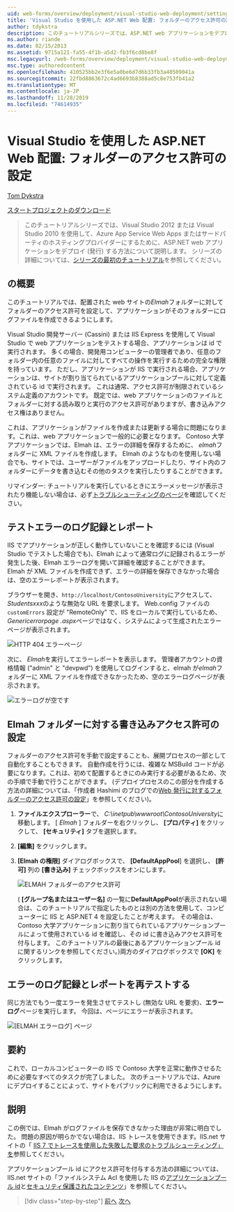 ```yaml
---
uid: web-forms/overview/deployment/visual-studio-web-deployment/setting-folder-permissions
title: 'Visual Studio を使用した ASP.NET Web 配置: フォルダーのアクセス許可の設定 |Microsoft Docs'
author: tdykstra
description: このチュートリアルシリーズでは、ASP.NET web アプリケーションをデプロイ (発行) して、Web Apps またはサードパーティのホスティングプロバイダーに Azure App Service する方法について説明します。
ms.author: riande
ms.date: 02/15/2013
ms.assetid: 9715a121-fa55-4f1b-a5d2-fb3f6cd8be8f
msc.legacyurl: /web-forms/overview/deployment/visual-studio-web-deployment/setting-folder-permissions
msc.type: authoredcontent
ms.openlocfilehash: 410525bb2e3f6e5a0be6d7d6b33fb3a40509041a
ms.sourcegitcommit: 22fbd8863672c4ad6693b8388ad5c8e753fb41a2
ms.translationtype: MT
ms.contentlocale: ja-JP
ms.lasthandoff: 11/28/2019
ms.locfileid: "74614935"
---
```

# <a name="aspnet-web-deployment-using-visual-studio-setting-folder-permissions"></a>Visual Studio を使用した ASP.NET Web 配置: フォルダーのアクセス許可の設定

[Tom Dykstra](https://github.com/tdykstra)

[スタートプロジェクトのダウンロード](https://go.microsoft.com/fwlink/p/?LinkId=282627)

> このチュートリアルシリーズでは、Visual Studio 2012 または Visual Studio 2010 を使用して、Azure App Service Web Apps またはサードパーティのホスティングプロバイダーにするために、ASP.NET web アプリケーションをデプロイ (発行) する方法について説明します。 シリーズの詳細については、[シリーズの最初のチュートリアル](introduction.md)を参照してください。

## <a name="overview"></a>の概要

このチュートリアルでは、配置された web サイトの*Elmah*フォルダーに対してフォルダーのアクセス許可を設定して、アプリケーションがそのフォルダーにログファイルを作成できるようにします。

Visual Studio 開発サーバー (Cassini) または IIS Express を使用して Visual Studio で web アプリケーションをテストする場合、アプリケーションは id で実行されます。 多くの場合、開発用コンピューターの管理者であり、任意のフォルダー内の任意のファイルに対してすべての操作を実行するための完全な権限を持っています。 ただし、アプリケーションが IIS で実行される場合、アプリケーションは、サイトが割り当てられているアプリケーションプールに対して定義されている id で実行されます。 これは通常、アクセス許可が制限されているシステム定義のアカウントです。 既定では、web アプリケーションのファイルとフォルダーに対する読み取りと実行のアクセス許可がありますが、書き込みアクセス権はありません。

これは、アプリケーションがファイルを作成または更新する場合に問題になります。これは、web アプリケーションで一般的に必要となります。 Contoso 大学アプリケーションでは、Elmah は、エラーの詳細を保存するために、 *elmah*フォルダーに XML ファイルを作成します。 Elmah のようなものを使用しない場合でも、サイトでは、ユーザーがファイルをアップロードしたり、サイト内のフォルダーにデータを書き込むその他のタスクを実行したりすることができます。

リマインダー: チュートリアルを実行しているときにエラーメッセージが表示されたり機能しない場合は、必ず[トラブルシューティングのページ](troubleshooting.md)を確認してください。

## <a name="test-error-logging-and-reporting"></a>テストエラーのログ記録とレポート

IIS でアプリケーションが正しく動作していないことを確認するには (Visual Studio でテストした場合でも)、Elmah によって通常ログに記録されるエラーが発生した後、Elmah エラーログを開いて詳細を確認することができます。 Elmah が XML ファイルを作成できず、エラーの詳細を保存できなかった場合は、空のエラーレポートが表示されます。

ブラウザーを開き、`http://localhost/ContosoUniversity`にアクセスして、 *Studentsxxx*のような無効な URL を要求します。 Web.config ファイルの `customErrors` 設定が "RemoteOnly" で、IIS をローカルで実行しているため、 *Genericerrorpage .aspx*ページではなく、システムによって生成されたエラーページが表示されます。

![HTTP 404 エラーページ](setting-folder-permissions/_static/image1.png)

次に、 *Elmah*を実行してエラーレポートを表示します。 管理者アカウントの資格情報 (&quot;admin&quot; と &quot;devpwd&quot;) を使用してログインすると、elmah が*elmah*フォルダーに XML ファイルを作成できなかったため、空のエラーログページが表示されます。

![エラーログが空です](setting-folder-permissions/_static/image2.png)

## <a name="set-write-permission-on-the-elmah-folder"></a>Elmah フォルダーに対する書き込みアクセス許可の設定

フォルダーのアクセス許可を手動で設定することも、展開プロセスの一部として自動化することもできます。 自動作成を行うには、複雑な MSBuild コードが必要になります。これは、初めて配置するときにのみ実行する必要があるため、次の手順で手動で行うことができます。 (デプロイプロセスのこの部分を作成する方法の詳細については、「作成者 Hashimi のブログでの[Web 発行に対するフォルダーのアクセス許可の設定](http://sedodream.com/2011/11/08/SettingFolderPermissionsOnWebPublish.aspx)」を参照してください)。

1. **ファイルエクスプローラー**で、 *C:\inetpub\wwwroot\ContosoUniversity*に移動します。 [ *Elmah* ] フォルダーを右クリックし、 **[プロパティ]** をクリックして、 **[セキュリティ]** タブを選択します。
2. **[編集]** をクリックします。
3. **[Elmah の権限]** ダイアログボックスで、 **[DefaultAppPool**] を選択し、 **[許可]** 列の **[書き込み]** チェックボックスをオンにします。

    ![ELMAH フォルダーのアクセス許可](setting-folder-permissions/_static/image3.png)

    ( **[グループ名またはユーザー名]** の一覧に**DefaultAppPool**が表示されない場合は、このチュートリアルで指定したものとは別の方法を使用して、コンピューターに IIS と ASP.NET 4 を設定したことが考えます。 その場合は、Contoso 大学アプリケーションに割り当てられているアプリケーションプールによって使用されている id を確認し、その id に書き込みアクセス許可を付与します。 このチュートリアルの最後にあるアプリケーションプール id に関するリンクを参照してください。)両方のダイアログボックスで **[OK]** をクリックします。

## <a name="retest-error-logging-and-reporting"></a>エラーのログ記録とレポートを再テストする

同じ方法でもう一度エラーを発生させてテストし (無効な URL を要求)、**エラーログ**ページを実行します。 今回は、ページにエラーが表示されます。

![[ELMAH エラーログ] ページ](setting-folder-permissions/_static/image4.png)

## <a name="summary"></a>要約

これで、ローカルコンピューターの IIS で Contoso 大学を正常に動作させるために必要なすべてのタスクが完了しました。 次のチュートリアルでは、Azure にデプロイすることによって、サイトをパブリックに利用できるようにします。

## <a name="more-information"></a>説明

この例では、Elmah がログファイルを保存できなかった理由が非常に明白でした。 問題の原因が明らかでない場合は、IIS トレースを使用できます。IIS.net サイトの「 [IIS 7 でトレースを使用した失敗した要求のトラブルシューティング」を](https://www.iis.net/learn/troubleshoot/using-failed-request-tracing/troubleshooting-failed-requests-using-tracing-in-iis)参照してください。

アプリケーションプール id にアクセス許可を付与する方法の詳細については、IIS.net サイトの「ファイルシステム Acl を使用した IIS の[アプリケーションプール id](https://www.iis.net/learn/manage/configuring-security/application-pool-identities)と[セキュリティ保護されたコンテンツ](https://www.iis.net/learn/get-started/planning-for-security/secure-content-in-iis-through-file-system-acls)」を参照してください。

> [!div class="step-by-step"]
> [前へ](deploying-to-iis.md)
> [次へ](deploying-to-production.md)

